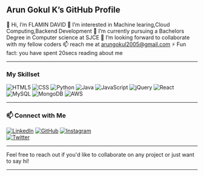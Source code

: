 ## Arun Gokul K’s GitHub Profile

👋 Hi, I’m FLAMIN DAVID
👀 I’m interested in Machine learing,Cloud Computing,Backend Development
🌱 I’m currently pursuing a Bachelors Degree in Computer science at SJCE
💞 I’m looking forward to collaborate with my fellow coders
📫 reach me at arungokul2005@gmail.com
⚡ Fun fact: you have spent 20secs reading about me

---

### My Skillset

![HTML5](https://img.shields.io/badge/-HTML5-E34F26?style=flat&logo=html5&logoColor=white)
![CSS](https://img.shields.io/badge/-CSS-1572B6?style=flat&logo=css3&logoColor=white)
![Python](https://img.shields.io/badge/-Python-3776AB?style=flat&logo=python&logoColor=white)
![Java](https://img.shields.io/badge/-Java-007396?style=flat&logo=java&logoColor=white)
![JavaScript](https://img.shields.io/badge/-JavaScript-F7DF1E?style=flat&logo=javascript&logoColor=white)
![jQuery](https://img.shields.io/badge/-jQuery-0769AD?style=flat&logo=jquery&logoColor=white)
![React](https://img.shields.io/badge/-React-61DAFB?style=flat&logo=react&logoColor=white)
![MySQL](https://img.shields.io/badge/-MySQL-4479A1?style=flat&logo=mysql&logoColor=white)
![MongoDB](https://img.shields.io/badge/-MongoDB-47A248?style=flat&logo=mongodb&logoColor=white)
![AWS](https://img.shields.io/badge/-AWS-232F3E?style=flat&logo=amazon-aws&logoColor=white)

---

### 📫 Connect with Me

[![LinkedIn](https://img.shields.io/badge/-LinkedIn-0A66C2?style=flat&logo=linkedin&logoColor=white)](https://www.linkedin.com/in/arungokul2005/)
[![GitHub](https://img.shields.io/badge/-GitHub-181717?style=flat&logo=github&logoColor=white)](https://github.com/arungokul2005)
[![Instagram](https://img.shields.io/badge/-Instagram-E4405F?style=flat&logo=instagram&logoColor=white)](https://www.instagram.com/arungokul2005/)  
[![Twitter](https://img.shields.io/badge/-Twitter-1DA1F2?style=flat&logo=twitter&logoColor=white)](https://twitter.com/arungokul2005/)

---

Feel free to reach out if you'd like to collaborate on any project or just want to say hi!

---
